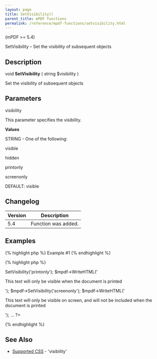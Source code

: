 ```yaml
---
layout: page
title: SetVisibility()
parent_title: mPDF functions
permalink: /reference/mpdf-functions/setvisibility.html
---
```


<div id="bpmbook" class="bpmbook" style="direction:ltr;">
<div class="topic_user_field">
<div id="U0">
<div>
<div>
<p>(mPDF &gt;= 5.4)</p>
<p>SetVisibility – Set the visibility of subsequent objects</p>
<h2>Description</h2>

<div class="alert alert-info" role="alert">void <b>SetVisibility</b> ( string <span class="parameter">$visibility</span> )</div>
<p>Set the visibility of subsequent objects</p>
<h2>Parameters</h2>
<span class="parameter">visibility</span>
<p class="manual_param_dd">This parameter specifies the visibility.</p>
<p class="manual_param_dd"><b>Values</b>

<span class="smallblock">STRING</span> - One of the following:

visible

hidden

printonly

screenonly

<span class="smallblock">DEFAULT</span>: visible</p>
<h2>Changelog</h2>
<table class="bpmTopic"> <thead>
<tr> <th>Version</th><th>Description</th> </tr>
</thead> <tbody>
<tr>
<td>5.4</td>
<td>Function was added.</td>
</tr>
</tbody> </table>
<h2>Examples</h2>

{% highlight php %}
Example #1
{% endhighlight %}

{% highlight php %}
<?php

<?php

...

$mpdf->SetVisibility('printonly'); 

$mpdf->WriteHTML('<p>This text will only be visible when the document is printed</p>');

$mpdf->SetVisibility('screenonly'); 

$mpdf->WriteHTML('<p>This text will only be visible on screen, and will not be included when the document is printed</p>');

...

?>
{% endhighlight %}

<h2>See Also</h2>
<ul>
<li class="manual_boxlist"><a href="/css-stylesheets/supported-css.html">Supported CSS</a> - 'visibility'</li>
</ul>
<p>&nbsp;</p>
</div>
</div>
</div>
</div>

